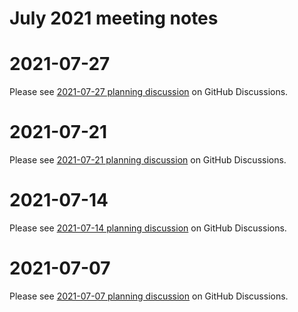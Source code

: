 # July 2021 meeting notes

# 2021-07-27
Please see [2021-07-27 planning discussion](https://github.com/centerofci/mathesar/discussions/490) on GitHub Discussions.

# 2021-07-21

Please see [2021-07-21 planning discussion](https://github.com/centerofci/mathesar/discussions/461) on GitHub Discussions.

# 2021-07-14

Please see [2021-07-14 planning discussion](https://github.com/centerofci/mathesar/discussions/361) on GitHub Discussions.

# 2021-07-07

Please see [2021-07-07 planning discussion](https://github.com/centerofci/mathesar/discussions/336) on GitHub Discussions.
